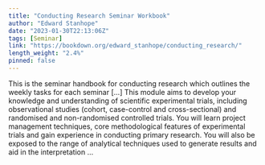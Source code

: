 ```yaml
---
title: "Conducting Research Seminar Workbook"
author: "Edward Stanhope"
date: "2023-01-30T22:13:06Z"
tags: [Seminar]
link: "https://bookdown.org/edward_stanhope/conducting_research/"
length_weight: "2.4%"
pinned: false
---
```


This is the seminar handbook for conducting research which outlines the weekly tasks for each seminar [...] This module aims to develop your knowledge and understanding of scientific experimental trials, including observational studies (cohort, case-control and cross-sectional) and randomised and non-randomised controlled trials. You will learn project management techniques, core methodological features of experimental trials and gain experience in conducting primary research. You will also be exposed to the range of analytical techniques used to generate results and aid in the interpretation  ...
